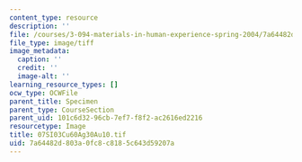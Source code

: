 ```yaml
---
content_type: resource
description: ''
file: /courses/3-094-materials-in-human-experience-spring-2004/7a64482d803a0fc8c8185c643d59207a_07SI03Cu60Ag30Au10.tif
file_type: image/tiff
image_metadata:
  caption: ''
  credit: ''
  image-alt: ''
learning_resource_types: []
ocw_type: OCWFile
parent_title: Specimen
parent_type: CourseSection
parent_uid: 101c6d32-96cb-7ef7-f8f2-ac2616ed2216
resourcetype: Image
title: 07SI03Cu60Ag30Au10.tif
uid: 7a64482d-803a-0fc8-c818-5c643d59207a
---
```

